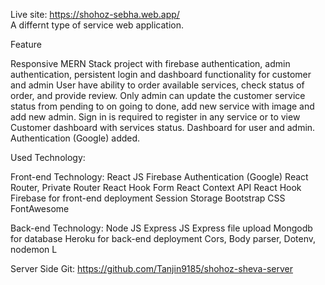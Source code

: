Live site: https://shohoz-sebha.web.app/     
A differnt type of service web application.

Feature

Responsive MERN Stack project with firebase authentication, admin authentication, persistent login and dashboard functionality for customer and admin
User have ability to order available services, check status of order, and provide review.
Only admin can update the customer service status from pending to on going to done, add new service with image and add new admin.
Sign in is required to register in any service or to view Customer dashboard with services status.
Dashboard for user and admin.
Authentication (Google) added.

Used Technology:

Front-end Technology:
 React JS
 Firebase Authentication (Google)
 React Router, Private Router
 React Hook Form
 React Context API
 React Hook
 Firebase for front-end deployment  Session Storage
 Bootstrap
 CSS
 FontAwesome

Back-end Technology:
 Node JS
 Express JS
 Express file upload
 Mongodb for database 
 Heroku for back-end deployment
 Cors, Body parser, Dotenv, nodemon   L

Server Side Git: https://github.com/Tanjin9185/shohoz-sheva-server


